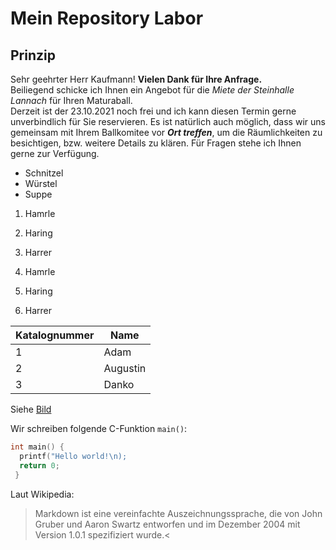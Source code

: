 # Mein Repository Labor

## Prinzip

Sehr geehrter Herr Kaufmann! **Vielen Dank für Ihre Anfrage.**   
Beiliegend schicke ich Ihnen ein Angebot für die *Miete der Steinhalle Lannach* für Ihren Maturaball.  
Derzeit ist der 23.10.2021 noch frei und ich kann diesen Termin gerne unverbindlich für Sie reservieren. Es ist natürlich auch möglich, dass wir uns gemeinsam mit Ihrem Ballkomitee vor ***Ort treffen***, um die Räumlichkeiten zu besichtigen, bzw. weitere Details zu klären. Für Fragen stehe ich Ihnen gerne zur Verfügung.  

* Schnitzel
* Würstel
* Suppe

1. Hamrle
1. Haring
1. Harrer

1. Hamrle
2. Haring
3. Harrer

Katalognummer | Name
------------- | ---------------
1 | Adam
2 | Augustin
3 | Danko

Siehe [Bild](https://de.wikipedia.org/wiki/Markdown#/media/Datei:Markdown-mark.svg)

Wir schreiben folgende C-Funktion `main()`:

```C
int main() {
  printf("Hello world!\n);
  return 0;
 }
 ```
 Laut Wikipedia:
>Markdown ist eine vereinfachte Auszeichnungssprache, die von John Gruber und Aaron Swartz entworfen und im Dezember 2004 mit Version 1.0.1 spezifiziert wurde.<
